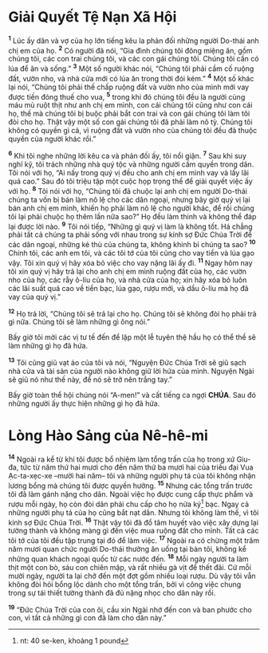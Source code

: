 # Giải Quyết Tệ Nạn Xã Hội

<sup><b>1</b></sup> Lúc ấy dân và vợ của họ lớn tiếng kêu la phản đối những người Do-thái anh chị em của họ. <sup><b>2</b></sup> Có người đã nói, “Gia đình chúng tôi đông miệng ăn, gồm chúng tôi, các con trai chúng tôi, và các con gái chúng tôi. Chúng tôi cần có lúa để ăn và sống.” <sup><b>3</b></sup> Một số người khác nói, “Chúng tôi phải cầm cố ruộng đất, vườn nho, và nhà cửa mới có lúa ăn trong thời đói kém.” <sup><b>4</b></sup> Một số khác lại nói, “Chúng tôi phải thế chấp ruộng đất và vườn nho của mình mới vay được tiền đóng thuế cho vua, <sup><b>5</b></sup> trong khi đó chúng tôi đều là người cùng máu mủ ruột thịt như anh chị em mình, con cái chúng tôi cũng như con cái họ, thế mà chúng tôi bị buộc phải bắt con trai và con gái chúng tôi làm tôi đòi cho họ. Thật vậy một số con gái chúng tôi đã phải làm nô tỳ. Chúng tôi không có quyền gì cả, vì ruộng đất và vườn nho của chúng tôi đều đã thuộc quyền của người khác rồi.”

<sup><b>6</b></sup> Khi tôi nghe những lời kêu ca và phản đối ấy, tôi nổi giận. <sup><b>7</b></sup> Sau khi suy nghĩ kỹ, tôi trách những nhà quý tộc và những người cầm quyền trong dân. Tôi nói với họ, “Ai nấy trong quý vị đều cho anh chị em mình vay và lấy lãi quá cao.” Sau đó tôi triệu tập một cuộc họp trọng thể để giải quyết việc ấy với họ. <sup><b>8</b></sup> Tôi nói với họ, “Chúng tôi đã chuộc lại anh chị em người Do-thái chúng ta vốn bị bán làm nô lệ cho các dân ngoại, nhưng bây giờ quý vị lại bán anh chị em mình, khiến họ phải làm nô lệ cho người khác, để rồi chúng tôi lại phải chuộc họ thêm lần nữa sao?” Họ đều làm thinh và không thể đáp lại được lời nào. <sup><b>9</b></sup> Tôi nói tiếp, “Những gì quý vị làm là không tốt. Há chẳng phải tất cả chúng ta phải sống với nhau trong sự kính sợ Đức Chúa Trời để các dân ngoại, những kẻ thù của chúng ta, không khinh bỉ chúng ta sao? <sup><b>10</b></sup> Chính tôi, các anh em tôi, và các tôi tớ của tôi cũng cho vay tiền và lúa gạo vậy. Tôi xin quý vị hãy xóa bỏ việc cho vay nặng lãi ấy đi. <sup><b>11</b></sup> Ngay hôm nay tôi xin quý vị hãy trả lại cho anh chị em mình ruộng đất của họ, các vườn nho của họ, các rẫy ô-liu của họ, và nhà cửa của họ; xin hãy xóa bỏ luôn các lãi suất quá cao về tiền bạc, lúa gạo, rượu mới, và dầu ô-liu mà họ đã vay của quý vị.”

<sup><b>12</b></sup> Họ trả lời, “Chúng tôi sẽ trả lại cho họ. Chúng tôi sẽ không đòi họ phải trả gì nữa. Chúng tôi sẽ làm những gì ông nói.”

Bấy giờ tôi mời các vị tư tế đến để lập một lễ tuyên thệ hầu họ có thể thề sẽ làm những gì họ đã hứa.

<sup><b>13</b></sup> Tôi cũng giũ vạt áo của tôi và nói, “Nguyện Đức Chúa Trời sẽ giũ sạch nhà cửa và tài sản của người nào không giữ lời hứa của mình. Nguyện Ngài sẽ giũ nó như thế này, để nó sẽ trở nên trắng tay.”

Bấy giờ toàn thể hội chúng nói “A-men!” và cất tiếng ca ngợi **CHÚA**. Sau đó những người ấy thực hiện những gì họ đã hứa.

# Lòng Hào Sảng của Nê-hê-mi

<sup><b>14</b></sup> Ngoài ra kể từ khi tôi được bổ nhiệm làm tổng trấn của họ trong xứ Giu-đa, tức từ năm thứ hai mươi cho đến năm thứ ba mươi hai của triều đại Vua Ạc-ta-xẹc-xe –mười hai năm– tôi và những người phụ tá của tôi không nhận lương bổng mà chúng tôi được quyền hưởng. <sup><b>15</b></sup> Nhưng các tổng trấn trước tôi đã làm gánh nặng cho dân. Ngoài việc họ được cung cấp thực phẩm và rượu mỗi ngày, họ còn đòi dân phải chu cấp cho họ nửa ký[^1-525fdd94-4ecf-454a-8482-67cfa893d7b7] bạc. Ngay cả những người phụ tá của họ cũng bắt nạt dân. Nhưng tôi không làm thế, vì tôi kính sợ Đức Chúa Trời. <sup><b>16</b></sup> Thật vậy tôi đã đổ tâm huyết vào việc xây dựng lại tường thành và không màng gì đến việc mua ruộng đất cho mình. Tất cả các tôi tớ của tôi đều tập trung tại đó để làm việc. <sup><b>17</b></sup> Ngoài ra có chừng một trăm năm mươi quan chức người Do-thái thường ăn uống tại bàn tôi, không kể những quan khách ngoại quốc từ các nước đến. <sup><b>18</b></sup> Mỗi ngày người ta làm thịt một con bò, sáu con chiên mập, và rất nhiều gà vịt để thết đãi. Cứ mỗi mười ngày, người ta lại chở đến một đợt gồm nhiều loại rượu. Dù vậy tôi vẫn không đòi hỏi bổng lộc dành cho một tổng trấn, bởi vì công việc chung trong sự tái thiết tường thành đã đủ nặng nhọc cho dân này rồi.

<sup><b>19</b></sup> “Đức Chúa Trời của con ôi, cầu xin Ngài nhớ đến con và ban phước cho con, vì tất cả những gì con đã làm cho dân này.”

[^1-525fdd94-4ecf-454a-8482-67cfa893d7b7]: nt: 40 se-ken, khoảng 1 pound
